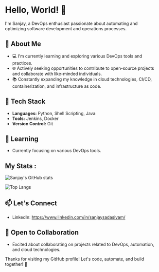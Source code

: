 # Hello, World! 👋

I'm Sanjay, a DevOps enthusiast passionate about automating and optimizing software development and operations processes.

## 🚀 About Me

- 💻 I'm currently learning and exploring various DevOps tools and practices.
- 🌐 Actively seeking opportunities to contribute to open-source projects and collaborate with like-minded individuals.
- 📚 Constantly expanding my knowledge in cloud technologies, CI/CD, containerization, and infrastructure as code.

## 🔧 Tech Stack

- **Languages:** Python, Shell Scripting, Java
- **Tools:** Jenkins, Docker
- **Version Control:** Git

## 🌱 Learning

- Currently focusing on various DevOps tools.

## My Stats : 

![Sanjay's GitHub stats](https://github-readme-stats.vercel.app/api?username=SanjayCodes04&count_private=true&show_icons=true&theme=radical)

![Top Langs](https://github-readme-stats.vercel.app/api/top-langs/?username=SanjayCodes04&count_private=true&layout=compact&langs_count=6&theme=radical)

## 📫 Let's Connect

- LinkedIn: https://www.linkedin.com/in/sanjaysadasivam/


## 🤝 Open to Collaboration

- Excited about collaborating on projects related to DevOps, automation, and cloud technologies.

Thanks for visiting my GitHub profile! Let's code, automate, and build together! 🚀
